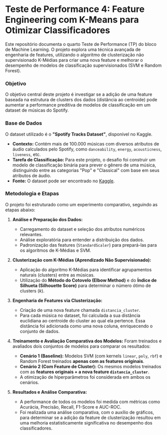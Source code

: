 # Teste de Performance 4: Feature Engineering com K-Means para Otimizar Classificadores

Este repositório documenta o quarto Teste de Performance (TP) do bloco de Machine Learning. O projeto explora uma técnica avançada de engenharia de features, utilizando o algoritmo de clusterização não supervisionado K-Médias para criar uma nova feature e melhorar o desempenho de modelos de classificação supervisionados (SVM e Random Forest).

### Objetivo

O objetivo central deste projeto é investigar se a adição de uma feature baseada na estrutura de clusters dos dados (distância ao centroide) pode aumentar a performance preditiva de modelos de classificação em um dataset de músicas do Spotify.

### Base de Dados

O dataset utilizado é o **"Spotify Tracks Dataset"**, disponível no Kaggle.
* **Contexto:** Contém mais de 100.000 músicas com diversos atributos de áudio calculados pelo Spotify, como `danceability`, `energy`, `acousticness`, `liveness`, etc.
* **Tarefa de Classificação:** Para este projeto, o desafio foi construir um modelo de classificação binária para prever o gênero de uma música, distinguindo entre as categorias "Pop" e "Classical" com base em seus atributos de áudio.
* **Fonte:** O dataset pode ser encontrado no [Kaggle](https://www.kaggle.com/datasets/maharshipandya/-spotify-tracks-dataset/data).

### Metodologia e Etapas

O projeto foi estruturado como um experimento comparativo, seguindo as etapas abaixo:

1.  **Análise e Preparação dos Dados:**
    * Carregamento do dataset e seleção dos atributos numéricos relevantes.
    * Análise exploratória para entender a distribuição dos dados.
    * Padronização das features (`StandardScaler`) para prepará-las para os algoritmos de K-Médias e SVM.

2.  **Clusterização com K-Médias (Aprendizado Não Supervisionado):**
    * Aplicação do algoritmo K-Médias para identificar agrupamentos naturais (clusters) entre as músicas.
    * Utilização do **Método do Cotovelo (Elbow Method)** e do **Índice de Silhueta (Silhouette Score)** para determinar o número ótimo de clusters (*k*).

3.  **Engenharia de Features via Clusterização:**
    * Criação de uma nova feature chamada `distancia_cluster`.
    * Para cada música no dataset, foi calculada a sua distância euclidiana ao centroide do cluster ao qual ela pertence. Essa distância foi adicionada como uma nova coluna, enriquecendo o conjunto de dados.

4.  **Treinamento e Avaliação Comparativa dos Modelos:**
    Foram treinados e avaliados dois conjuntos de modelos para comparar os resultados:
    * **Cenário 1 (Baseline):** Modelos SVM (com kernels `linear`, `poly`, `rbf`) e Random Forest treinados **apenas com as features originais**.
    * **Cenário 2 (Com Feature de Cluster):** Os mesmos modelos treinados com as **features originais + a nova feature `distancia_cluster`**.
    * A otimização de hiperparâmetros foi considerada em ambos os cenários.

5.  **Resultados e Análise Comparativa:**
    * A performance de todos os modelos foi medida com métricas como Acurácia, Precisão, Recall, F1-Score e AUC-ROC.
    * Foi realizada uma análise comparativa, com o auxílio de gráficos, para determinar se a adição da feature de clusterização resultou em uma melhoria estatisticamente significativa no desempenho dos classificadores.
